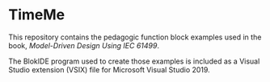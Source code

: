 # TimeMe
This repository contains the pedagogic function block examples used in the book, *Model-Driven Design Using IEC 61499*. 

The BlokIDE program used to create those examples is included as a Visual Studio extension (VSIX) file for Microsoft Visual Studio 2019.

